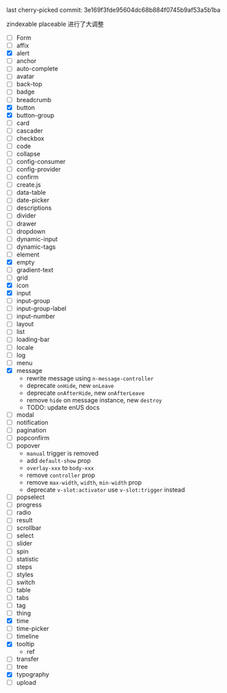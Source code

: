 last cherry-picked commit: 3e169f3fde95604dc68b884f0745b9af53a5b1ba

zindexable
placeable 进行了大调整

- [ ] Form
- [ ] affix
- [x] alert
- [ ] anchor
- [ ] auto-complete
- [ ] avatar
- [ ] back-top
- [ ] badge
- [ ] breadcrumb
- [x] button
- [x] button-group
- [ ] card
- [ ] cascader
- [ ] checkbox
- [ ] code
- [ ] collapse
- [ ] config-consumer
- [ ] config-provider
- [ ] confirm
- [ ] create.js
- [ ] data-table
- [ ] date-picker
- [ ] descriptions
- [ ] divider
- [ ] drawer
- [ ] dropdown
- [ ] dynamic-input
- [ ] dynamic-tags
- [ ] element
- [x] empty
- [ ] gradient-text
- [ ] grid
- [x] icon
- [x] input
- [ ] input-group
- [ ] input-group-label
- [ ] input-number
- [ ] layout
- [ ] list
- [ ] loading-bar
- [ ] locale
- [ ] log
- [ ] menu
- [x] message
  - rewrite message using `n-message-controller`
  - deprecate `onHide`, new `onLeave`
  - deprecate `onAfterHide`, new `onAfterLeave`
  - remove `hide` on message instance, new `destroy`
  - TODO: update enUS docs
- [ ] modal
- [ ] notification
- [ ] pagination
- [ ] popconfirm
- [ ] popover
  - `manual` trigger is removed
  - add `default-show` prop
  - `overlay-xxx` to `body-xxx`
  - remove `controller` prop
  - remove `max-width`, `width`, `min-width` prop 
  - deprecate `v-slot:activator` use `v-slot:trigger` instead
- [ ] popselect
- [ ] progress
- [ ] radio
- [ ] result
- [ ] scrollbar
- [ ] select
- [ ] slider
- [ ] spin
- [ ] statistic
- [ ] steps
- [ ] styles
- [ ] switch
- [ ] table
- [ ] tabs
- [ ] tag
- [ ] thing
- [x] time
- [ ] time-picker
- [ ] timeline
- [x] tooltip
  - ref
- [ ] transfer
- [ ] tree
- [x] typography
- [ ] upload
